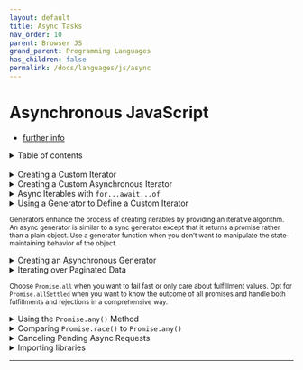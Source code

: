 ```yaml
---
layout: default
title: Async Tasks
nav_order: 10
parent: Browser JS
grand_parent: Programming Languages
has_children: false
permalink: /docs/languages/js/async
---
```


# Asynchronous JavaScript

- [further info](https://pragprog.com/titles/fkajs/modern-asynchronous-javascript/)

<details markdown="block">
  <summary>
    Table of contents
  </summary>
  {: .text-delta }
1. TOC
{:toc}
</details>


<br/>
<details markdown="block">
  <summary>
    Creating a Custom Iterator
  </summary>

To be classified as an iterable, an object must come with a `Symbol.iterator` property and specify the return value for each iteration.

```js
const collection = {
  a: 10,
  b: 20,
  c: 30,
  [Symbol.iterator]() {
    let i = 0;
    const values = Object.keys(this);
    return {
      next: ()=>{
        return {
          value: this[values[i++]],
          done: i > values.length
        }
      }
    }
  }
}
const iterator = collection[Symbol.iterator]();
console.log(iterator.next()); // ⇒ {value: 10, done: false}
console.log(iterator.next()); // ⇒ {value: 20, done: false}
console.log(iterator.next()); // ⇒ {value: 30, done: false}
console.log(iterator.next()); // ⇒ {value: undefined, done: true}
for (const value of collection) {
  console.log(value)
  // logs:
  // ⇒ 10
  // ⇒ 20
  // ⇒ 30
}
```
</details>

<details markdown="block">
  <summary>
    Creating a Custom Asynchronous Iterator
  </summary>

```js
const collection = {
  a: 10,
  b: 20,
  c: 30,
  [Symbol.asyncIterator]() {
    const keys = Object.keys(this);
    let i = 0;
    return {
      next: ()=>{
        return new Promise((resolve,reject)=>{
          setTimeout(()=>{
            resolve({
              value: this[keys[i++]],
              done: i > keys.length
            });
          }
          , 1000);
        });
      }
    }
  }
}
const iterator = collection[Symbol.asyncIterator]();
iterator.next().then(result => {
  console.log(result); // ⇒ {value: 10, done: false}
});
iterator.next().then(result => {
  console.log(result); // ⇒ {value: 20, done: false}
});
iterator.next().then(result => {
  console.log(result); // ⇒ {value: 30, done: false}
});
iterator.next().then(result => {
  console.log(result); // ⇒ {value: undefined, done: true}
});
```
</details>


<details markdown="block">
  <summary>
    Async Iterables with <code>for...await...of</code>
  </summary>

```js
const arr = [
  {"firstName":"John", "lastName":"Doe"},
  {"firstName":"Anna", "lastName":"Smith"},
  {"firstName":"Peter", "lastName":"Jones"},
];
arr[Symbol.asyncIterator] = function() {
  let i = 0;
  return {
    async next() {
      if (i === arr.length) {
        return {
          done: true
        };
      }
      const obj = arr[i++];
      const response = await Promise.resolve(obj);
      return {
        value: response,
        done: false
      };
    }
  };
};

(async function() {
  for await (const obj of arr) {
    console.log(obj.firstName)
    // logs:
    // ⇒ John
    // ⇒ Peter
    // ⇒ Anna
  }
})();
```
</details>


<details markdown="block">
  <summary>
    Using a Generator to Define a Custom Iterator
  </summary>

```js
const collection = {
  a: 10,
  b: 20,
  c: 30,
  [Symbol.iterator]: function*() {
    for (let key in this) {
      yield this[key]
    }
  }
}

const iterator = collection[Symbol.iterator]();
console.log(iterator.next()); // ⇒ {value: 10, done: false}
console.log(iterator.next()); // ⇒ {value: 20, done: false}
console.log(iterator.next()); // ⇒ {value: 30, done: false}
console.log(iterator.next()); // ⇒ {value: undefined, done: true}
```
</details>

<sup>Generators enhance the process of creating iterables by providing an iterative algorithm. An async generator is similar to a sync generator except that it returns a promise rather than a plain object. Use a generator function when you don’t want to manipulate the state-maintaining behavior of the object.</sup>

<details markdown="block">
  <summary>
    Creating an Asynchronous Generator
  </summary>

```js
const arr = [{
  "firstName": "John",
  "lastName": "Doe"
}, {
  "firstName": "Anna",
  "lastName": "Smith"
}, {
  "firstName": "Peter",
  "lastName": "Jones"
}];

arr[Symbol.asyncIterator] = async function*() {
  let i = 0;
  for (const obj of this) {
    const response = await Promise.resolve(obj)
    yield response
  }
}

const iterator = arr[Symbol.asyncIterator]()
iterator.next().then(result => {
  console.log(result.value.firstName); // ⇒ John
})
iterator.next().then(result => {
  console.log(result.value.firstName); // ⇒ Peter
})
iterator.next().then(result => {
  console.log(result.value.firstName); // ⇒ Anna
})
```
</details>


<details markdown="block">
  <summary>
    Iterating over Paginated Data
  </summary>

One situation we want to use asynchronous iteration over synchronous is when working with web APIs that provide paginated data. By using an asyn- chronous iterator, we can seamlessly make multiple network requests and iterate over the results.

**an asynchronous generator and program it to handle the pagination**

```js
// data:text/html,<html contenteditable>
async function* generator(repo) {
  for (;;) {
    const response = await fetch(repo)
    const data = await response.json()
    for (let commit of data) {
      yield commit
    }
    const link = response.headers.get('Link')
    repo = /<(.*?)>; rel="next"/.exec(link)?. [1];
    if (repo === undefined) {
      break
    }
  }
}

async function getCommits(repo) {
  let i = 0
  for await (const commit of generator(repo)) {
    console.log(commit)
    if (++i >= 10) {
      break
    }
  }
}
getCommits('https://api.github.com/repos/tc39/proposal-temporal/commits')
```
</details>

<sub>Choose `Promise.all` when you want to fail fast or only care about fulfillment values. Opt for `Promise.allSettled` when you want to know the outcome of all promises and handle both fulfillments and rejections in a comprehensive way.</sub>


<details markdown="block">
  <summary>
    Using the <code>Promise.any()</code> Method
  </summary>

Remember, `Promise.any()` only uses the result of the first promise that fulfills, so the other result is ignored.

```js
const apis = ['https://eloux.com/todos/1', 'https://jsonplaceholder.typicode.com/todos/1'];
async function fetchData(api) {
  const response = await fetch(api);
  if (response.ok) {
    return response.json();
  } else {
    return Promise.reject(new Error('Request failed'));
  }
}
function getData() {
  return Promise.any([fetchData(apis[0]), fetchData(apis[1])]);
}
getData().then((response)=>console.log(response.title));
```
</details>


<details markdown="block">
  <summary>
    Comparing <code>Promise.race()</code> to <code>Promise.any()</code>
  </summary>

When it come to rejection, `Promise.race()` is completely different: it settles as soon as one of the given promises rejects. In other words, while `Promise.any()` rejects if all of the given promises reject, `Promise.race()` rejects if the first promise that settles is rejected.

```js
function loadFromCache() {
  const data = {
    "userId": 1,
    "id": 1,
    "title": "delectus aut autem",
    "completed": false
  };
  return new Promise((resolve)=>{
    resolve(data);
  }
  )
}
function fetchData() {
  const timeOut = 2000;
  // two seconds
  const cache = loadFromCache().then((data)=>{
    return new Promise((resolve)=>{
      setTimeout(()=>{
        resolve(data);
      }
      , timeOut);
    }
    );
  }
  );
  const freshData = fetch('https://jsonplaceholder.typicode.com/todos/1');
  return Promise.race([freshData, cache]);
}
fetchData().then(async (response)=>{
  console.log(response.json ? await response.json() : response);
}).catch((error)=>{
  console.error(error);
});
```
</details>


<details markdown="block">
  <summary>
    Canceling Pending Async Requests
  </summary>

- <details markdown="block">
    <summary>
      Canceling Async Tasks After a Period of Time
    </summary>
  
  ```js
  const controller = new AbortController();
  const signal = controller.signal;
  fetch('https://eloux.com/todos/1', {
    signal
  }).then(response=>{
    return response.json();
  }).then(response=>{
    console.log(response);
  });
  setTimeout(()=>controller.abort(), 2000);
  ```
  ```js
  signal.addEventListener('abort', () => {
    console.log(signal.aborted);
  });
  ```
  ```js
  function fetchWithTimeout(url, settings, timeout) {
    // If the timeout argument doesn't exists
    if (timeout === undefined) {
      return fetch(url, settings);
    }
    // if timeout isn't an integer, throw an error
    if (!Number.isInteger(timeout)) {
      throw new TypeError('The third argument is not an integer')
    }
    const controller = new AbortController();
    setTimeout(()=>controller.abort(), timeout);
    settings.signal = controller.signal;
    return fetch(url, settings);
  }
  ```
  ```js
  signal.addEventListener('abort', () => {
    console.log(signal.aborted);
  });
  ```
  </details>
- <details markdown="block">
    <summary>
      Removing Multiple Event Listeners
    </summary>

  ```js
  // data:text/html,<html contenteditable><body> <div class="container">Mouse over me!</div> </body>
  const container = document.querySelector('.container');
  const controller = new AbortController();
  const signal = controller.signal;
  function sayHello() {
    container.textContent = 'Hello';
  }
  function sayBye() {
    container.textContent = 'Bye!';
  }
  function depress() {
    container.style.backgroundColor = 'aqua';
  }
  function release() {
    container.style.backgroundColor = 'transparent';
  }
  container.addEventListener('mouseenter', sayHello, {signal});
  container.addEventListener('mouseout', sayBye, {signal});
  container.addEventListener('mousedown', depress, {signal});
  container.addEventListener('mouseup', release, {signal});
  ```
  </details>
- <details markdown="block">
    <summary>
      Making a User-Cancelable Async Request
    </summary>
  ```js
  // data:text/html,<html contenteditable><body> <image class="image"> <span class="result"></span> <button class="loadBtn">Load Photo</button> <button class="abortBtn" disabled="disabled">Cancel Loading</button> </body>
  const loadBtn = document.querySelector('.loadBtn');
  const abortBtn = document.querySelector('.abortBtn');
  const image = document.querySelector('.image');
  const result = document.querySelector('.result');
  const controller = new AbortController();
  // abort the request
  
  abortBtn.addEventListener('click', ()=>controller.abort());
  
  // load the image
  loadBtn.addEventListener('click', async()=>{
    loadBtn.disabled = true;
    abortBtn.disabled = false;
    result.textContent = 'Loading...';
    try {
      const response = await fetch(`https://upload.wikimedia.org/wikipedia/commons/a/a3/Kayakistas_en_Glaciar_Grey.jpg`, {
        signal: controller.signal
      });
      const blob = await response.blob();
      image.src = URL.createObjectURL(blob);
      // remove the "Loading.." text
      result.textContent = '';
    } catch (err) {
      if (err.name === 'AbortError') {
        result.textContent = 'Request successfully canceled';
      } else {
        result.textContent = 'An error occurred!'
        console.error(err);
      }
    }
  
    loadBtn.disabled = false;
    abortBtn.disabled = true;
  });
  ```
  </details>
- <details markdown="block">
    <summary>
      Aborting Multiple Fetch Requests with One Signal
    </summary>
  ```js
  // data:text/html,<html contenteditable><body> <div class="gallery"></div> <span class="result"></span> <button class="loadBtn">Load Photos</button> <button class="abortBtn" disabled="disabled">Cancel Loading</button> </body>
  const loadBtn = document.querySelector('.loadBtn');
  const abortBtn = document.querySelector('.abortBtn');
  const gallery = document.querySelector('.gallery');
  const result = document.querySelector('.result');
  
  const controller = new AbortController();
  
  const urls = [
    `https://upload.wikimedia.org/wikipedia/commons/thumb/7/70/Por_do_Sol_em_Baixa_Grande.jpg/320px-Por_do_Sol_em_Baixa_Grande.jpg`,
    `https://upload.wikimedia.org/wikipedia/commons/thumb/5/5e/Zebrasoma_flavescens_Luc_Viatour.jpg/320px-Zebrasoma_flavescens_Luc_Viatour.jpg`,
    `https://upload.wikimedia.org/wikipedia/commons/thumb/f/ff/Domestic_goat_kid_in_capeweed.jpg/320px-Domestic_goat_kid_in_capeweed.jpg`
  ];
  
  abortBtn.addEventListener('click', () => controller.abort());
  loadBtn.addEventListener('click', async () => {
    loadBtn.disabled = true;
    abortBtn.disabled = false;
    result.textContent = 'Loading...';
    const tasks = urls.map(url => fetch(url, {signal: controller.signal}));
    try{
      const response = await Promise.all(tasks);
      response.forEach(async (r) => {
        const img = document.createElement('img');
        const blob = await r.blob();
        img.src = URL.createObjectURL(blob); gallery.appendChild(img);
      });
      result.textContent = '';
    } catch (err) {
      if (err.name === 'AbortError') {
        result.textContent = 'Request successfully canceled';
      } else {
        result.textContent = 'An error occurred!'
        console.error(err);
      }
    }
    loadBtn.disabled = false;
    abortBtn.disabled = true;
  });
  ```
  </details>

</details>

<details markdown="block">
  <summary>
    Importing libraries
  </summary>

```js
const CDNs = [
  import('https://cdnjs.cloudflare.com/ajax/libs/lodash.js/4.17.21/lodash.js'),
  import('https://cdn.jsdelivr.net/npm/lodash@4.17.21/lodash.min.js'),
];
const lodash = await Promise.any(CDNs);
console.log(_.camelCase('bla bla bla'))
```
</details>

----

[^1]: [...](...)
